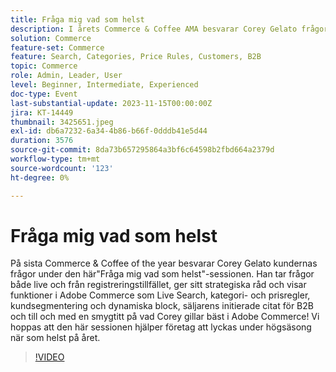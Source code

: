```yaml
---
title: Fråga mig vad som helst
description: I årets Commerce & Coffee AMA besvarar Corey Gelato frågor och presenterar Adobe Commerce funktioner som Live Search, kategoriregler, kundsegmentering och B2B-citat för att hjälpa företag att prestera bra under högsäsong.
solution: Commerce
feature-set: Commerce
feature: Search, Categories, Price Rules, Customers, B2B
topic: Commerce
role: Admin, Leader, User
level: Beginner, Intermediate, Experienced
doc-type: Event
last-substantial-update: 2023-11-15T00:00:00Z
jira: KT-14449
thumbnail: 3425651.jpeg
exl-id: db6a7232-6a34-4b86-b66f-0dddb41e5d44
duration: 3576
source-git-commit: 8da73b657295864a3bf6c64598b2fbd664a2379d
workflow-type: tm+mt
source-wordcount: '123'
ht-degree: 0%

---
```


# Fråga mig vad som helst

På sista Commerce &amp; Coffee of the year besvarar Corey Gelato kundernas frågor under den här&quot;Fråga mig vad som helst&quot;-sessionen. Han tar frågor både live och från registreringstillfället, ger sitt strategiska råd och visar funktioner i Adobe Commerce som Live Search, kategori- och prisregler, kundsegmentering och dynamiska block, säljarens initierade citat för B2B och till och med en smygtitt på vad Corey gillar bäst i Adobe Commerce! Vi hoppas att den här sessionen hjälper företag att lyckas under högsäsong när som helst på året.

>[!VIDEO](https://video.tv.adobe.com/v/3425651/?learn=on)
